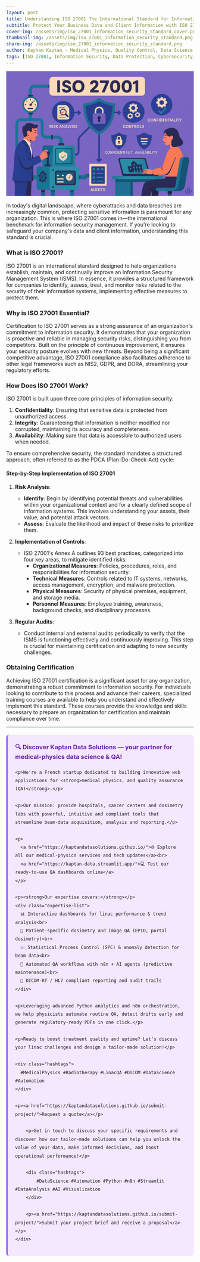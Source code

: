 ```yaml
---
layout: post
title: Understanding ISO 27001 The International Standard for Information Security
subtitle: Protect Your Business Data and Client Information with ISO 27001 Certification
cover-img: /assets/img/iso_27001_information_security_standard_cover.png
thumbnail-img: /assets/img/iso_27001_information_security_standard.png
share-img: /assets/img/iso_27001_information_security_standard.png
author: Kayhan Kaptan - Medical Physics, Quality Control, Data Science and Automation
tags: [ISO 27001, Information Security, Data Protection, Cybersecurity, Risk Management, Compliance]
---
```


[![](/assets/img/iso_27001_information_security_standard.png)](https://www.youtube.com/channel/UCWkX7E-ImVbf0O3ocAW51wg)

In today's digital landscape, where cyberattacks and data breaches are increasingly common, protecting sensitive information is paramount for any organization. This is where ISO 27001 comes in—the international benchmark for information security management. If you're looking to safeguard your company's data and client information, understanding this standard is crucial.

### What is ISO 27001?

ISO 27001 is an international standard designed to help organizations establish, maintain, and continually improve an Information Security Management System (ISMS). In essence, it provides a structured framework for companies to identify, assess, treat, and monitor risks related to the security of their information systems, implementing effective measures to protect them.

### Why is ISO 27001 Essential?

Certification to ISO 27001 serves as a strong assurance of an organization's commitment to information security. It demonstrates that your organization is proactive and reliable in managing security risks, distinguishing you from competitors. Built on the principle of continuous improvement, it ensures your security posture evolves with new threats. Beyond being a significant competitive advantage, ISO 27001 compliance also facilitates adherence to other legal frameworks such as NIS2, GDPR, and DORA, streamlining your regulatory efforts.

### How Does ISO 27001 Work?

ISO 27001 is built upon three core principles of information security:

1.  **Confidentiality**: Ensuring that sensitive data is protected from unauthorized access.
2.  **Integrity**: Guaranteeing that information is neither modified nor corrupted, maintaining its accuracy and completeness.
3.  **Availability**: Making sure that data is accessible to authorized users when needed.

To ensure comprehensive security, the standard mandates a structured approach, often referred to as the PDCA (Plan-Do-Check-Act) cycle:

#### Step-by-Step Implementation of ISO 27001

1.  **Risk Analysis**:
    *   **Identify**: Begin by identifying potential threats and vulnerabilities within your organizational context and for a clearly defined scope of information systems. This involves understanding your assets, their value, and potential attack vectors.
    *   **Assess**: Evaluate the likelihood and impact of these risks to prioritize them.

2.  **Implementation of Controls**:
    *   ISO 27001's Annex A outlines 93 best practices, categorized into four key areas, to mitigate identified risks:
        *   **Organizational Measures**: Policies, procedures, roles, and responsibilities for information security.
        *   **Technical Measures**: Controls related to IT systems, networks, access management, encryption, and malware protection.
        *   **Physical Measures**: Security of physical premises, equipment, and storage media.
        *   **Personnel Measures**: Employee training, awareness, background checks, and disciplinary processes.

3.  **Regular Audits**:
    *   Conduct internal and external audits periodically to verify that the ISMS is functioning effectively and continuously improving. This step is crucial for maintaining certification and adapting to new security challenges.

### Obtaining Certification

Achieving ISO 27001 certification is a significant asset for any organization, demonstrating a robust commitment to information security. For individuals looking to contribute to this process and advance their careers, specialized training courses are available to help you understand and effectively implement this standard. These courses provide the knowledge and skills necessary to prepare an organization for certification and maintain compliance over time.

---


<html lang="en">
<head>
    <meta charset="UTF-8">
    <meta name="viewport" content="width=device-width, initial-scale=1.0">
    <title>Kaptan Data Solutions</title>
    <style>
        .citation {
            background-color: #f3e8ff;
            border-left: 4px solid #8b5cf6;
            padding: 20px;
            margin: 20px 0;
            border-radius: 8px;
            font-family: -apple-system, BlinkMacSystemFont, 'Segoe UI', Roboto, sans-serif;
            line-height: 1.6;
        }
        .citation h3 {
            color: #6b21a8;
            margin-top: 0;
        }
        .citation a {
            color: #7c3aed;
            text-decoration: none;
        }
        .citation a:hover {
            text-decoration: underline;
        }
        .expertise-list {
            margin: 15px 0;
        }
        .hashtags {
            font-weight: bold;
            color: #7c3aed;
            margin-top: 15px;
        }
    </style>
</head>
<body>
    <div class="citation">
        <h3>🔍 Discover Kaptan Data Solutions — your partner for medical-physics data science & QA!</h3>

    <p>We're a French startup dedicated to building innovative web applications for <strong>medical physics, and quality assurance (QA)</strong>.</p>

    <p>Our mission: provide hospitals, cancer centers and dosimetry labs with powerful, intuitive and compliant tools that streamline beam-data acquisition, analysis and reporting.</p>

    <p>
      <a href="https://kaptandatasolutions.github.io/">🌐 Explore all our medical-physics services and tech updates</a><br>
      <a href="https://kaptan-data.streamlit.app/">💻 Test our ready-to-use QA dashboards online</a>
    </p>

    <p><strong>Our expertise covers:</strong></p>
    <div class="expertise-list">
      📊 Interactive dashboards for linac performance & trend analysis<br>
      🔬 Patient-specific dosimetry and image QA (EPID, portal dosimetry)<br>
      📈 Statistical Process Control (SPC) & anomaly detection for beam data<br>
      🤖 Automated QA workflows with n8n + AI agents (predictive maintenance)<br>
      📑 DICOM-RT / HL7 compliant reporting and audit trails
    </div>

    <p>Leveraging advanced Python analytics and n8n orchestration, we help physicists automate routine QA, detect drifts early and generate regulatory-ready PDFs in one click.</p>

    <p>Ready to boost treatment quality and uptime? Let’s discuss your linac challenges and design a tailor-made solution!</p>

    <div class="hashtags">
      #MedicalPhysics #Radiotherapy #LinacQA #DICOM #DataScience #Automation
    </div>

    <p><a href="https://kaptandatasolutions.github.io/submit-project/">Request a quote</a></p>
        
        <p>Get in touch to discuss your specific requirements and discover how our tailor-made solutions can help you unlock the value of your data, make informed decisions, and boost operational performance!</p>
        
        <div class="hashtags">
            #DataScience #Automation #Python #n8n #Streamlit #DataAnalysis #AI #Visualization
        </div>
        
        <p><a href="https://kaptandatasolutions.github.io/submit-project/">Submit your project brief and receive a proposal</a></p>
    </div>
</body>
</html>